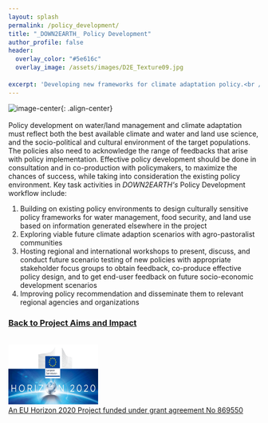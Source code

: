 ```yaml
---
layout: splash
permalink: /policy_development/
title: "_DOWN2EARTH_ Policy Development"
author_profile: false
header:
  overlay_color: "#5e616c"
  overlay_image: /assets/images/D2E_Texture09.jpg

excerpt: 'Developing new frameworks for climate adaptation policy.<br /><br />'
---
```

![image-center](/assets/images/DSC_0976.jpg){: .align-center}<br /><br />
Policy development on water/land management and climate adaptation must reflect both the best available climate and water and land use science, and the socio-political and cultural environment of the target populations. The policies also need to acknowledge the range of feedbacks that arise with policy implementation. Effective policy development should be done in consultation and in co-production with policymakers, to maximize the chances of success, while taking into consideration the existing policy environment. Key task activities in _DOWN2EARTH's_ Policy Development workflow include:
1. Building on existing policy environments to design culturally sensitive policy frameworks for water management, food security, and land use based on information generated elsewhere in the project
2. Exploring viable future climate adaption scenarios with agro-pastoralist communities
3. Hosting regional and international workshops to present, discuss, and conduct future scenario testing of new policies with appropriate stakeholder focus groups to obtain feedback, co-produce effective policy design, and to get end-user feedback on future socio-economic development scenarios
4. Improving policy recommendation and disseminate them to relevant regional agencies and organizations


### [Back to Project Aims and Impact](/aims/)

<br /><a href="https://ec.europa.eu/programmes/horizon2020/en">
        <img src="/assets/images/H2020-EU-KOM.png" width="180" height="120"><br /><a href="https://cordis.europa.eu/project/id/869550">An EU Horizon 2020 Project funded under grant agreement No 869550</a>
	



